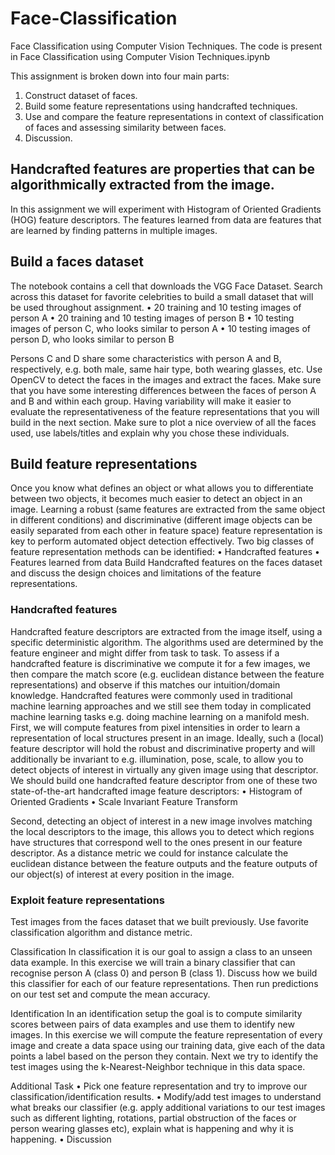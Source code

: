 # Face-Classification
Face Classification using Computer Vision Techniques. The code is present in Face Classification using Computer Vision Techniques.ipynb

This assignment is broken down into four main parts:
1. Construct dataset of faces.
2. Build some feature representations using handcrafted techniques.
3. Use and compare the feature representations in context of classification of faces and assessing similarity between faces.
4. Discussion.

## Handcrafted features are properties that can be algorithmically extracted from the image. 
In this assignment we will experiment with Histogram of Oriented Gradients (HOG) feature descriptors. The features learned from data are
features that are learned by finding patterns in multiple images.


## Build a faces dataset
The notebook contains a cell that downloads the VGG Face Dataset.
Search across this dataset for favorite celebrities to build a small dataset that will be used throughout assignment.
• 20 training and 10 testing images of person A
• 20 training and 10 testing images of person B
• 10 testing images of person C, who looks similar to person A
• 10 testing images of person D, who looks similar to person B

Persons C and D share some characteristics with person A and B, respectively, e.g. both male, same
hair type, both wearing glasses, etc. Use OpenCV to detect the faces in the images and
extract the faces. Make
sure that you have some interesting differences between the faces of person A and B and
within each group. Having variability will make it easier to evaluate the representativeness
of the feature representations that you will build in the next section. Make sure to plot a nice
overview of all the faces used, use labels/titles and explain why you chose these individuals.


## Build feature representations
Once you know what defines an object or what allows you to differentiate between two objects, it becomes much easier to detect an object in an image. Learning a robust (same features are extracted from the same object in different conditions) and discriminative (different image objects can be easily separated from each other in feature space) feature representation is key to perform automated object detection effectively. Two big classes of feature representation methods can be identified:
• Handcrafted features 
• Features learned from data
Build Handcrafted features on the faces dataset and discuss the design choices and limitations of the feature representations.


### Handcrafted features

Handcrafted feature descriptors are extracted from the image itself, using a specific deterministic algorithm. The algorithms used are determined by the feature engineer and might differ from task to task. To assess if a handcrafted feature is discriminative we compute it for a few images, we then compare the match score (e.g. euclidean distance between the feature representations) and observe if this matches our intuition/domain knowledge. Handcrafted features were commonly used in traditional machine learning approaches and we still see them today in complicated machine learning tasks e.g. doing machine learning on a manifold mesh.
First, we will compute features from pixel intensities in order to learn a representation of local structures present in an image. Ideally, such a (local) feature descriptor will hold the robust and discriminative property and will additionally be invariant to e.g. illumination, pose, scale, to allow you to detect objects of interest in virtually any given image using that descriptor. We should build one handcrafted feature descriptor from one of these two state-of-the-art handcrafted image feature descriptors:
• Histogram of Oriented Gradients
• Scale Invariant Feature Transform

Second, detecting an object of interest in a new image involves matching the local descriptors
to the image, this allows you to detect which regions have structures that correspond well
to the ones present in our feature descriptor. As a distance metric we could for instance
calculate the euclidean distance between the feature outputs and the feature outputs of our
object(s) of interest at every position in the image.

### Exploit feature representations
Test images from the faces dataset that we built previously. Use favorite classification algorithm and distance metric.

Classification
In classification it is our goal to assign a class to an unseen data example. In this exercise
we will train a binary classifier that can recognise person A (class 0) and person B (class
1). Discuss how we build this classifier for each of our feature representations. Then run
predictions on our test set and compute the mean accuracy.

Identification
In an identification setup the goal is to compute similarity scores between pairs of data
examples and use them to identify new images. In this exercise we will compute the feature
representation of every image and create a data space using our training data, give each of
the data points a label based on the person they contain. Next we try to identify the test images
using the k-Nearest-Neighbor technique in this data space.


Additional Task
• Pick one feature representation and try to improve our classification/identification
results.
• Modify/add test images to understand what breaks our classifier (e.g. apply additional
variations to our test images such as different lighting, rotations, partial obstruction
of the faces or person wearing glasses etc), explain what is happening and why it is
happening.
• Discussion

